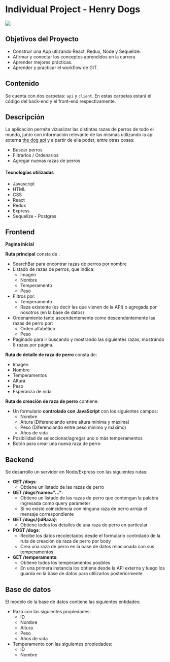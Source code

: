 # Individual Project - Henry Dogs

<img src="https://user-images.githubusercontent.com/109535432/204139454-d09f4452-7d76-4360-9da9-02e451b0e175.PNG"   />

## Objetivos del Proyecto

- Construir una App utlizando React, Redux, Node y Sequelize.
- Afirmar y conectar los conceptos aprendidos en la carrera.
- Aprender mejores prácticas.
- Aprender y practicar el workflow de GIT.

## Contenido

Se cuenta con dos carpetas: `api` y `client`. En estas carpetas estará el código del back-end y el front-end respectivamente.

## Descripción

La aplicación permite vizualizar las distintas razas de perros de todo el mundo, junto con información relevante de las mismas utilizando la api externa [the dog api](https://thedogapi.com/) y a partir de ella poder, entre otras cosas:

- Buscar perros
- Filtrarlos / Ordenarlos
- Agregar nuevas razas de perros

#### Tecnologías utilizadas
- Javascript
- HTML
- CSS
- React
- Redux
- Express
- Sequelize - Postgres

## Frontend

__Pagina inicial__

__Ruta principal__ consta de :

- SearchBar para encontrar razas de perros por nombre
- Listado de razas de perros, que indica:
  - Imagen
  - Nombre
  - Temperamento
  - Peso
- Filtros por:
  - Temperamento
  - Raza existente (es decir las que vienen de la API) o agregada por nosotros (en la base de datos)
- Ordenamiento tanto ascendentemente como descendentemente las razas de perro por:
  - Orden alfabético
  - Peso
- Paginado para ir buscando y mostrando las siguientes razas, mostrando 8 razas por página.

__Ruta de detalle de raza de perro__ consta de:

- Imagen
- Nombre
- Temperamentos
- Altura
- Peso
- Esperanza de vida

__Ruta de creación de raza de perro__ contiene:

- Un formulario __controlado con JavaScript__ con los siguientes campos:
  - Nombre
  - Altura (Diferenciando entre altura mínima y máxima)
  - Peso (Diferenciando entre peso mínimo y máximo)
  - Años de vida
- Posibilidad de seleccionar/agregar uno o más temperamentos
- Botón para crear una nueva raza de perro

## Backend

Se desarrollo un servidor en Node/Express con las siguientes rutas:

- __GET /dogs__:
  - Obtiene un listado de las razas de perro  
- __GET /dogs?name="..."__:
  - Obtiene un listado de las razas de perro que contengan la palabra ingresada como query parameter
  - Si no existe coincidencia con ninguna raza de perro arroja el mensaje correspondiente
- __GET /dogs/{idRaza}__:
  - Obtiene todos los detalles de una raza de perro en particular
- __POST /dogs__:
  - Recibe los datos recolectados desde el formulario controlado de la ruta de creación de raza de perro por body
  - Crea una raza de perro en la base de datos relacionada con sus temperamentos
- __GET /temperaments__:
  - Obtiene todos los temperamentos posibles
  - En una primera instancia los obtiene desde la API externa y luego los guarda en la base de datos para utilizarlos posteriormente

## Base de datos

El modelo de la base de datos contiene las siguientes entidades:

- Raza con las siguientes propiedades:
  - ID
  - Nombre 
  - Altura 
  - Peso 
  - Años de vida
- Temperamento con las siguientes propiedades:
  - ID
  - Nombre
